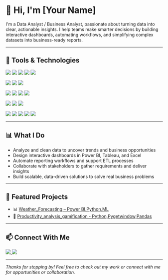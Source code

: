 # 👋 Hi, I'm [Your Name]

I'm a Data Analyst / Business Analyst, passionate about turning data into clear, actionable insights. I help teams make smarter decisions by building interactive dashboards, automating workflows, and simplifying complex datasets into business-ready reports.

---

## 🧰 Tools & Technologies

<p>
  <img src="https://img.shields.io/badge/SQL-00758F?style=for-the-badge&logo=postgresql&logoColor=white" />
  <img src="https://img.shields.io/badge/Python-3776AB?style=for-the-badge&logo=python&logoColor=white" />
  <img src="https://img.shields.io/badge/Pandas-150458?style=for-the-badge&logo=pandas&logoColor=white" />
  <img src="https://img.shields.io/badge/NumPy-013243?style=for-the-badge&logo=numpy&logoColor=white" />
  <img src="https://img.shields.io/badge/Matplotlib-11557C?style=for-the-badge&logo=matplotlib&logoColor=white" />
</p>

<p>
  <img src="https://img.shields.io/badge/Power%20BI-F2C811?style=for-the-badge&logo=powerbi&logoColor=black" />
  <img src="https://img.shields.io/badge/Tableau-E97627?style=for-the-badge&logo=tableau&logoColor=white" />
  <img src="https://img.shields.io/badge/Excel-217346?style=for-the-badge&logo=microsoft-excel&logoColor=white" />
</p>

<p>
  <img src="https://img.shields.io/badge/MySQL-4479A1?style=for-the-badge&logo=mysql&logoColor=white" />
  <img src="https://img.shields.io/badge/PostgreSQL-336791?style=for-the-badge&logo=postgresql&logoColor=white" />
  <img src="https://img.shields.io/badge/Azure%20Synapse-0078D4?style=for-the-badge&logo=microsoft-azure&logoColor=white" />
  <img src="https://img.shields.io/badge/IICS-FF6F00?style=for-the-badge&logo=databricks&logoColor=white" />
</p>

<p>
  <img src="https://img.shields.io/badge/Azure%20DevOps-0078D7?style=for-the-badge&logo=azure-devops&logoColor=white" />
  <img src="https://img.shields.io/badge/JIRA-0052CC?style=for-the-badge&logo=jira&logoColor=white" />
  <img src="https://img.shields.io/badge/VS%20Code-007ACC?style=for-the-badge&logo=visual-studio-code&logoColor=white" />
</p>

<p>
  <img src="https://img.shields.io/badge/Data%20Analysis-blue?style=for-the-badge&logo=google-analytics&logoColor=white" />
  <img src="https://img.shields.io/badge/KPI%20Tracking-purple?style=for-the-badge" />
  <img src="https://img.shields.io/badge/Reporting-orange?style=for-the-badge&logo=powerbi&logoColor=white" />
  <img src="https://img.shields.io/badge/ETL-28a745?style=for-the-badge&logo=data&logoColor=white" />
  <img src="https://img.shields.io/badge/Automation-lightgrey?style=for-the-badge&logo=python&logoColor=black" />
</p>

---

## 📊 What I Do

- Analyze and clean data to uncover trends and business opportunities  
- Design interactive dashboards in Power BI, Tableau, and Excel  
- Automate reporting workflows and support ETL processes  
- Collaborate with stakeholders to gather requirements and deliver insights  
- Build scalable, data-driven solutions to solve real business problems  

---

## 🚀 Featured Projects

- 📊 [Weather_Forecasting – Power BI,Python,ML](https://github.com/4sharu4/bangalore-weather-forecast.git)
- 📝 [Productivity_analysis_gamification - Python,Pygetwindow,Pandas](https://github.com/4sharu4/Productivity_analysis_gamification)

---

## 📫 Connect With Me

<p>
  <a href="www.linkedin.com/in/sharanyar01/" target="_blank">
    <img src="https://img.shields.io/badge/LinkedIn-blue?style=for-the-badge&logo=linkedin&logoColor=white" />
  </a>
  <a href="4sharu4@gmail.com">
    <img src="https://img.shields.io/badge/Email-D14836?style=for-the-badge&logo=gmail&logoColor=white" />
  </a>
</p>

---

*Thanks for stopping by! Feel free to check out my work or connect with me for opportunities or collaboration.*
